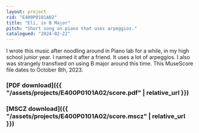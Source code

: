 ```yaml
---
layout: project
rid: "E400P0101A02"
title: "Eli, in B Major"
pitch: "Short song on piano that uses arpeggios."
catalogued: "2024-02-22"
---
```


I wrote this music after noodling around in Piano lab for a while, in my high
school junior year. I named it after a friend. It uses a lot of arpeggios. I
also was strangely transfixed on using B major around this time. This MuseScore
file dates to October 8th, 2023.

### [PDF download]({{ "/assets/projects/E400P0101A02/score.pdf" | relative_url }})
### [MSCZ download]({{ "/assets/projects/E400P0101A02/score.mscz" | relative_url }})
